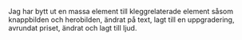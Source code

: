 Jag har bytt ut en massa element till kleggrelaterade element såsom knappbilden och herobilden, ändrat på text, lagt till en uppgradering, avrundat priset, ändrat och lagt till ljud.